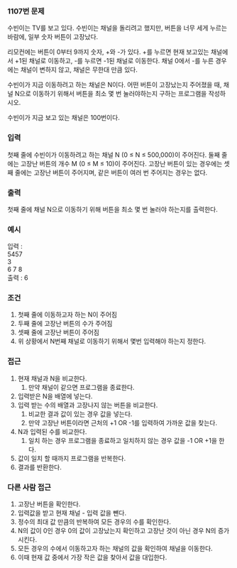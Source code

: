 ### 1107번 문제
수빈이는 TV를 보고 있다. 수빈이는 채널을 돌리려고 했지만, 버튼을 너무 세게 누르는 바람에, 일부 숫자 버튼이 고장났다.

리모컨에는 버튼이 0부터 9까지 숫자, +와 -가 있다. +를 누르면 현재 보고있는 채널에서 +1된 채널로 이동하고, -를 누르면 -1된 채널로 이동한다. 채널 0에서 -를 누른 경우에는 채널이 변하지 않고, 채널은 무한대 만큼 있다.

수빈이가 지금 이동하려고 하는 채널은 N이다. 어떤 버튼이 고장났는지 주어졌을 때, 채널 N으로 이동하기 위해서 버튼을 최소 몇 번 눌러야하는지 구하는 프로그램을 작성하시오.

수빈이가 지금 보고 있는 채널은 100번이다.

### 입력
첫째 줄에 수빈이가 이동하려고 하는 채널 N (0 ≤ N ≤ 500,000)이 주어진다.  둘째 줄에는 고장난 버튼의 개수 M (0 ≤ M ≤ 10)이 주어진다. 고장난 버튼이 있는 경우에는 셋째 줄에는 고장난 버튼이 주어지며, 같은 버튼이 여러 번 주어지는 경우는 없다.

### 출력
첫째 줄에 채널 N으로 이동하기 위해 버튼을 최소 몇 번 눌러야 하는지를 출력한다.

### 예시
입력 : <br>
5457 <br>
3 <br>
6 7 8 <br>
출력 :  6


### 조건
1. 첫째 줄에 이동하고자 하는 N이 주어짐
2. 두째 줄에 고장난 버튼의 수가 주어짐
3. 셋째 줄에 고장난 버튼이 주어짐
4. 위 상황에서 N번째 채널로 이동하기 위해서 몇번 입력해야 하는지 정한다.


### 접근
1. 현재 채널과 N을 비교한다.
    1. 만약 채널이 같으면 프로그램을 종료한다.
2. 입력받은 N을 배열에 넣는다.
3. 입력 받는 수의 배열과 고장나지 않는 버튼을 비교한다.
   1. 비교한 결과 값이 있는 경우 값을 넣는다.
   2. 만약 고장난 버튼이라면 근처의 +1 OR -1를 입력하여 가까운 값을 찾는다.
4. N과 입력된 수를 비교한다.
   1. 일치 하는 경우 프로그램을 종료하고 일치하지 않는 경우 값을 -1 OR +1을 한다.
5. 값이 일치 할 때까지 프로그램을 반복한다.
6. 결과를 반환한다.

### 다른 사람 접근
1. 고장난 버튼을 확인한다.
2. 입력값을 받고 현재 채널 - 입력 값을 뺀다.
3. 정수의 최대 값 만큼의 반복하여 모든 경우의 수를 확인한다.
4. N의 값이 0인 경우 0의 값이 고장났는지 확인하고 고장난 것이 아닌 경우 N의 증가시킨다.
5. 모든 경우의 수에서 이동하고자 하는 채널의 값을 확인하여 채널을 이동한다.
6. 이때 현재 값 중에서 가장 작은 값을 찾아서 값을 대입한다.